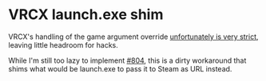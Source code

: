 # VRCX launch.exe shim

VRCX's handling of the game argument override [unfortunately is very strict](https://github.com/vrcx-team/VRCX/blob/df49805194862806b624e86eb2ac25163f0935bf/Dotnet/AppApi/GameHandler.cs#L117-L121), leaving little headroom for hacks.

While I'm still too lazy to implement [#804](https://github.com/vrcx-team/VRCX/issues/804), this is a dirty workaround that shims what would be launch.exe to pass it to Steam as URL instead.